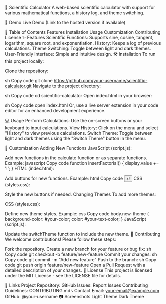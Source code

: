 🧮 Scientific Calculator
A web-based scientific calculator with support for various mathematical functions, a history log, and theme switching.


🚀 Demo
Live Demo (Link to the hosted version if available)

📖 Table of Contents
Features
Installation
Usage
Customization
Contributing
License
✨ Features
Scientific Functions: Supports sine, cosine, tangent, logarithm, square root, and exponentiation.
History: Keeps a log of previous calculations.
Theme Switching: Toggle between light and dark themes.
User-Friendly Interface: Simple and intuitive design.
🛠️ Installation
To run this project locally:

Clone the repository:

sh
Copy code
git clone https://github.com/your-username/scientific-calculator.git
Navigate to the project directory:

sh
Copy code
cd scientific-calculator
Open index.html in your browser:

sh
Copy code
open index.html
Or, use a live server extension in your code editor for an enhanced development experience.

💻 Usage
Perform Calculations: Use the on-screen buttons or your keyboard to input calculations.
View History: Click on the menu and select "History" to view previous calculations.
Switch Theme: Toggle between light and dark themes using the "Switch Theme" button in the menu.

🎨 Customization
Adding New Functions
JavaScript (script.js):

Add new functions in the calculate function or as separate functions.
Example:
javascript
Copy code
function insertFactorial() {
    display.value += '!';
}
HTML (index.html):

Add buttons for new functions.
Example:
html
Copy code
<button onclick="insertFactorial()">x!</button>
CSS (styles.css):

Style the new buttons if needed.
Changing Themes
To add more themes:

CSS (styles.css):

Define new theme styles.
Example:
css
Copy code
body.new-theme {
    background-color: #your-color;
    color: #your-text-color;
}
JavaScript (script.js):

Update the switchTheme function to include the new theme.
👥 Contributing
We welcome contributions! Please follow these steps:

Fork the repository.
Create a new branch for your feature or bug fix:
sh
Copy code
git checkout -b feature/new-feature
Commit your changes:
sh
Copy code
git commit -m "Add new feature"
Push to the branch:
sh
Copy code
git push origin feature/new-feature
Open a Pull Request with a detailed description of your changes.
📜 License
This project is licensed under the MIT License - see the LICENSE file for details.

🔗 Links
Project Repository: GitHub
Issues: Report Issues
Contributing Guidelines: CONTRIBUTING.md
📞 Contact
Email: your-email@example.com
GitHub: @your-username
📷 Screenshots
Light Theme	Dark Theme
